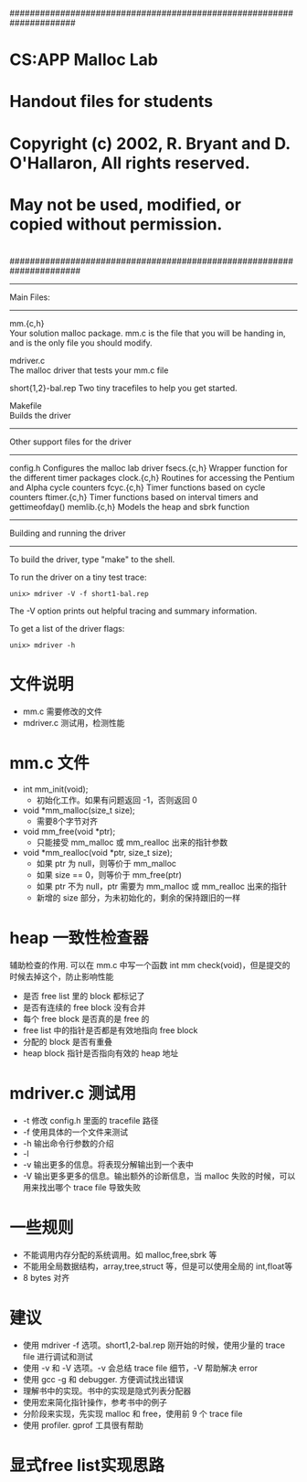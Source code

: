 #####################################################################
# CS:APP Malloc Lab
# Handout files for students
#
# Copyright (c) 2002, R. Bryant and D. O'Hallaron, All rights reserved.
# May not be used, modified, or copied without permission.
#
######################################################################

***********
Main Files:
***********

mm.{c,h}	
	Your solution malloc package. mm.c is the file that you
	will be handing in, and is the only file you should modify.

mdriver.c	
	The malloc driver that tests your mm.c file

short{1,2}-bal.rep
	Two tiny tracefiles to help you get started. 

Makefile	
	Builds the driver

**********************************
Other support files for the driver
**********************************

config.h	Configures the malloc lab driver
fsecs.{c,h}	Wrapper function for the different timer packages
clock.{c,h}	Routines for accessing the Pentium and Alpha cycle counters
fcyc.{c,h}	Timer functions based on cycle counters
ftimer.{c,h}	Timer functions based on interval timers and gettimeofday()
memlib.{c,h}	Models the heap and sbrk function

*******************************
Building and running the driver
*******************************
To build the driver, type "make" to the shell.

To run the driver on a tiny test trace:

	unix> mdriver -V -f short1-bal.rep

The -V option prints out helpful tracing and summary information.

To get a list of the driver flags:

	unix> mdriver -h

# 文件说明

- mm.c 需要修改的文件
- mdriver.c 测试用，检测性能

# mm.c 文件

- int mm_init(void);
  - 初始化工作。如果有问题返回 -1，否则返回 0
- void *mm_malloc(size_t size);
  - 需要8个字节对齐
- void mm_free(void *ptr);
  - 只能接受 mm_malloc 或 mm_realloc 出来的指针参数
- void *mm_realloc(void *ptr, size_t size);
  - 如果 ptr 为 null，则等价于 mm_malloc
  - 如果 size == 0，则等价于 mm_free(ptr)
  - 如果 ptr 不为 null，ptr 需要为 mm_malloc 或 mm_realloc 出来的指针
  - 新增的 size 部分，为未初始化的，剩余的保持跟旧的一样

# heap 一致性检查器

辅助检查的作用. 可以在 mm.c 中写一个函数 int mm check(void)，但是提交的时候去掉这个，防止影响性能
- 是否 free list 里的 block 都标记了
- 是否有连续的 free block 没有合并
- 每个 free block 是否真的是 free 的
- free list 中的指针是否都是有效地指向 free block
- 分配的 block 是否有重叠
- heap block 指针是否指向有效的 heap 地址

# mdriver.c 测试用

- -t <tracedir> 修改 config.h 里面的 tracefile 路径
- -f <tracefile> 使用具体的一个文件来测试
- -h 输出命令行参数的介绍
- -l
- -v 输出更多的信息。将表现分解输出到一个表中
- -V 输出更多更多的信息。输出额外的诊断信息，当 malloc 失败的时候，可以用来找出哪个 trace file 导致失败

# 一些规则

- 不能调用内存分配的系统调用。如 malloc,free,sbrk 等
- 不能用全局数据结构，array,tree,struct 等，但是可以使用全局的 int,float等
- 8 bytes 对齐

# 建议

- 使用 mdriver -f 选项。short1,2-bal.rep 刚开始的时候，使用少量的 trace file 进行调试和测试
- 使用 -v 和 -V 选项。-v 会总结 trace file 细节，-V 帮助解决 error
- 使用 gcc -g 和 debugger. 方便调试找出错误
- 理解书中的实现。书中的实现是隐式列表分配器
- 使用宏来简化指针操作，参考书中的例子
- 分阶段来实现，先实现 malloc 和 free，使用前 9 个 trace file
- 使用 profiler. gprof 工具很有帮助

# 显式free list实现思路




